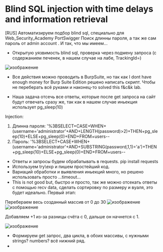 # Blind SQL injection with time delays and information retrieval
[RUS] Автоматизируем подбор blind sql, специально для Web_Security_Academy PortSwigger
Поиск  длинны пароля, а так же сам пароль от admin account .
И так, что мы имеем...
- Открытую уязвимость blind sql, проверка через подмену запроса (с содержанием печенек, в нашем случае на лабе, TrackingId=)

![изображение](https://user-images.githubusercontent.com/112577182/205280024-fd59c249-ed4e-4d84-b79c-851da865f73c.png)

- Все действия можно проводить в BurpSuite, но так как I dont have enough money for Burp Suite Edition
решено написать скрипт. Чтобы не переберать всё руками и наконец-то solved this f&c&k lab.

- Наша задача отсечь все ответы, которые после get запроса на сайт будут отвечать сразу же, так как в нашем случае иньекция использует pg_sleep(10)

Injection: 
1) Длинна пароля: '%3BSELECT+CASE+WHEN+(username='administrator'+AND+LENGTH(password)>2)+THEN+pg_sleep(10)+ELSE+pg_sleep(0)+END+FROM+users--
2) Пароль: '%3BSELECT+CASE+WHEN+(username='administrator'+AND+SUBSTRING(password,1,1)='a')+THEN+pg_sleep(10)+ELSE+pg_sleep(0)+END+FROM+users--

- Ответы и запросы будем обрабатывать в requests. pip install requests
- Используем try\exp и пишем простейший код.
- Вариаций обработки и выявления иньекций много, но решено использовать просто ...timeout...
- This is not good but, быстро и просто, так же можно отсекать ответы с помощью recv data, сделать сортировку по размеру и вуаля, это будет идеально.
Первый этап:

Перебераем весь созданный массив от 0 до 30
![изображение](https://user-images.githubusercontent.com/112577182/205287460-ffe03813-4c32-49c3-a3a8-1a9ddc7ed2a5.png)
![изображение](https://user-images.githubusercontent.com/112577182/205287593-ecdd2e80-abdb-4272-8ca8-214ac2dfd0b3.png)

Добавляем +1 из-за разницы счёта с 0, дальше он начнется с 1.

![изображение](https://user-images.githubusercontent.com/112577182/205286948-bf50f165-14f7-4c61-888a-4f575ea8d9cf.png)

- Формируем get запрос, два цикла, в обоих массивы, с нужными strings? numbers? всё нижний ряд. 
- 
